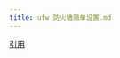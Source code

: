 ```yaml
---
title: ufw 防火墙简单设置.md
---
```


[引用](https://www.digitalocean.com/community/tutorials/how-to-set-up-a-firewall-with-ufw-on-ubuntu-14-04)


